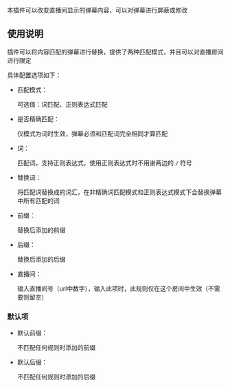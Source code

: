 本插件可以改变直播间显示的弹幕内容，可以对弹幕进行屏蔽或修改

## 使用说明
插件可以将内容匹配的弹幕进行替换，提供了两种匹配模式，并且可以对直播房间进行限定

具体配置选项如下：

- 匹配模式：

  可选值：词匹配、正则表达式匹配

- 是否精确匹配：
  
  仅模式为词时生效，弹幕必须和匹配词完全相同才算匹配

- 词：

  匹配词，支持正则表达式，使用正则表达式时不用谢两边的 `/` 符号

- 替换词：

  将匹配词替换成的词汇，在非精确词匹配模式和正则表达式模式下会替换弹幕中所有匹配的词

- 前缀：

  替换后添加的前缀

- 后缀：

  替换后添加的后缀

- 直播间：

  输入直播间号（url中数字），输入此项时，此规则仅在这个房间中生效（不需要则留空）

### 默认项

- 默认前缀：

  不匹配任何规则时添加的前缀

- 默认后缀：

  不匹配任何规则时添加的后缀

